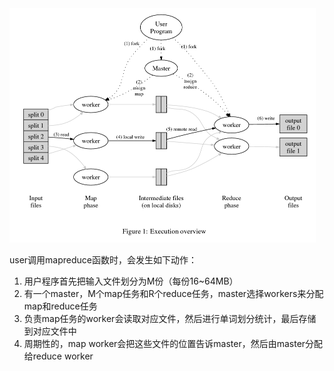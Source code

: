 <img src="mapreduce论文.assets/image-20220404160401940.png" alt="image-20220404160401940" style="zoom:50%;" />

user调用mapreduce函数时，会发生如下动作：

1. 用户程序首先把输入文件划分为M份（每份16~64MB）
2. 有一个master，M个map任务和R个reduce任务，master选择workers来分配map和reduce任务
3. 负责map任务的worker会读取对应文件，然后进行单词划分统计，最后存储到对应文件中
4. 周期性的，map worker会把这些文件的位置告诉master，然后由master分配给reduce worker